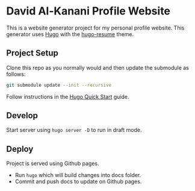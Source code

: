 # David Al-Kanani Profile Website

This is a website generator project for my personal profile website. This generator uses [Hugo](https://gohugo.io/) with the [hugo-resume](https://themes.gohugo.io/hugo-resume/) theme.

## Project Setup
Clone this repo as you normally would and then update the submodule as follows:
```bash
git submodule update --init --recursive
```

Follow instructions in the [Hugo Quick Start](https://gohugo.io/getting-started/quick-start/) guide.

## Develop
Start server using `hugo server -D` to run in draft mode.

## Deploy
Project is served using Github pages.
- Run `hugo` which will build changes into docs folder.
- Commit and push docs to update on Github pages.
